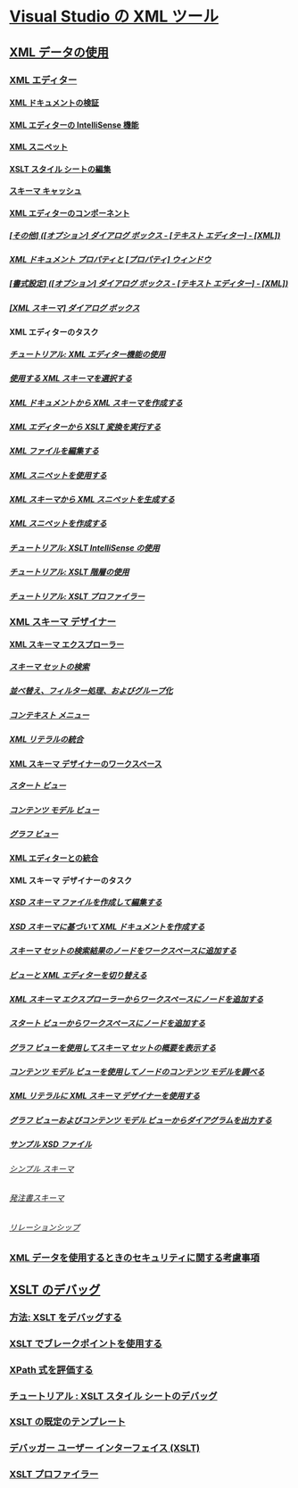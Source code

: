 # [Visual Studio の XML ツール](xml-tools-in-visual-studio.md)
## [XML データの使用](working-with-xml-data.md)
### [XML エディター](xml-editor.md)
#### [XML ドキュメントの検証](xml-document-validation.md)
#### [XML エディターの IntelliSense 機能](xml-editor-intellisense-features.md)
#### [XML スニペット](xml-snippets.md)
#### [XSLT スタイル シートの編集](editing-xslt-style-sheets.md)
#### [スキーマ キャッシュ](schema-cache.md)
#### [XML エディターのコンポーネント](xml-editor-components.md)
##### [[その他] ([オプション] ダイアログ ボックス - [テキスト エディター] - [XML])](miscellaneous-xml-text-editor-options-dialog-box.md)
##### [XML ドキュメント プロパティと [プロパティ] ウィンドウ](xml-document-properties-properties-window.md)
##### [[書式設定] ([オプション] ダイアログ ボックス - [テキスト エディター] - [XML])](formatting-xml-text-editor-options-dialog-box.md)
##### [[XML スキーマ] ダイアログ ボックス](xml-schemas-dialog-box.md)
#### XML エディターのタスク
##### [チュートリアル: XML エディター機能の使用](walkthrough-using-xml-editor-features.md)
##### [使用する XML スキーマを選択する](how-to-select-the-xml-schemas-to-use.md)
##### [XML ドキュメントから XML スキーマを作成する](how-to-create-an-xml-schema-from-an-xml-document.md)
##### [XML エディターから XSLT 変換を実行する](how-to-execute-an-xslt-transformation-from-the-xml-editor.md)
##### [XML ファイルを編集する](how-to-edit-xml-files.md)
##### [XML スニペットを使用する](how-to-use-xml-snippets.md)
##### [XML スキーマから XML スニペットを生成する](how-to-generate-an-xml-snippet-from-an-xml-schema.md)
##### [XML スニペットを作成する](how-to-create-xml-snippets.md)
##### [チュートリアル: XSLT IntelliSense の使用](walkthrough-using-xslt-intellisense.md)
##### [チュートリアル: XSLT 階層の使用](walkthrough-using-xslt-hierarchy.md)
##### [チュートリアル: XSLT プロファイラー](walkthrough-xslt-profiler.md)
### [XML スキーマ デザイナー](xml-schema-designer.md)
#### [XML スキーマ エクスプローラー](xml-schema-explorer.md)
##### [スキーマ セットの検索](searching-the-schema-set.md)
##### [並べ替え、フィルター処理、およびグループ化](sorting-filtering-and-grouping-xml-schema-explorer.md)
##### [コンテキスト メニュー](context-menus-xml-schema-explorer.md)
##### [XML リテラルの統合](integration-of-xml-literals-with-xml-schema-explorer.md)
#### [XML スキーマ デザイナーのワークスペース](xml-schema-designer-workspace.md)
##### [スタート ビュー](start-view.md)
##### [コンテンツ モデル ビュー](content-model-view.md)
##### [グラフ ビュー](graph-view.md)
#### [XML エディターとの統合](integration-with-xml-editor.md)
#### XML スキーマ デザイナーのタスク
##### [XSD スキーマ ファイルを作成して編集する](how-to-create-and-edit-an-xsd-schema-file.md)
##### [XSD スキーマに基づいて XML ドキュメントを作成する](how-to-create-an-xml-document-based-on-an-xsd-schema.md)
##### [スキーマ セットの検索結果のノードをワークスペースに追加する](how-to-add-schema-set-search-result-nodes-to-the-workspace.md)
##### [ビューと XML エディターを切り替える](how-to-switch-between-views-and-the-xml-editor.md)
##### [XML スキーマ エクスプローラーからワークスペースにノードを追加する](how-to-add-nodes-to-the-workspace-from-the-xml-schema-explorer.md)
##### [スタート ビューからワークスペースにノードを追加する](how-to-add-nodes-to-the-workspace-from-the-start-view.md)
##### [グラフ ビューを使用してスキーマ セットの概要を表示する](how-to-get-an-overview-of-a-schema-set-using-the-graph-view.md)
##### [コンテンツ モデル ビューを使用してノードのコンテンツ モデルを調べる](how-to-examine-the-content-model-of-nodes-using-the-content-model-view.md)
##### [XML リテラルに XML スキーマ デザイナーを使用する](how-to-use-the-xml-schema-designer-with-xml-literals.md)
##### [グラフ ビューおよびコンテンツ モデル ビューからダイアグラムを出力する](how-to-print-diagrams-from-the-graph-view-and-the-content-model-view.md)
##### [サンプル XSD ファイル](sample-xsd-files.md)
###### [シンプル スキーマ](sample-xsd-file-simple-schema.md)
###### [発注書スキーマ](sample-xsd-file-purchase-order-schema.md)
###### [リレーションシップ](sample-xsd-file-relationships.md)
### [XML データを使用するときのセキュリティに関する考慮事項](security-considerations-when-working-with-xml-data.md)
## [XSLT のデバッグ](debugging-xslt.md)
### [方法: XSLT をデバッグする](how-to-start-debugging-xslt.md)
### [XSLT でブレークポイントを使用する](how-to-use-breakpoints-with-xslt.md)
### [XPath 式を評価する](how-to-evaluate-an-xpath-expression.md)
### [チュートリアル : XSLT スタイル シートのデバッグ](walkthrough-debug-an-xslt-style-sheet.md)
### [XSLT の既定のテンプレート](xslt-default-templates.md)
### [デバッガー ユーザー インターフェイス (XSLT)](debugger-user-interface-xslt.md)
### [XSLT プロファイラー](xslt-profiler.md)
